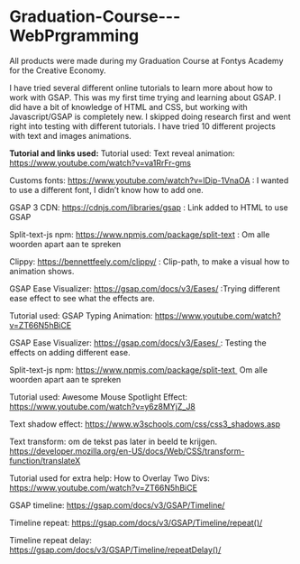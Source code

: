 # Graduation-Course---WebPrgramming
All products were made during my Graduation Course at Fontys Academy for the Creative Economy.

I have tried several different online tutorials to learn more about how to work with GSAP. This was my first time trying and learning about GSAP. I did have a bit of knowledge of HTML and CSS, but working with Javascript/GSAP is completely new. I skipped doing research first and went right into testing with different tutorials. I have tried 10 different projects with text and images animations. 


**Tutorial and links used:**
Tutorial used: Text reveal animation: https://www.youtube.com/watch?v=va1RrFr-gms

Customs fonts: https://www.youtube.com/watch?v=lDip-1VnaOA : I wanted to use a different font, I didn’t know how to add one.

GSAP 3 CDN: https://cdnjs.com/libraries/gsap : Link added to HTML to use GSAP

Split-text-js npm: https://www.npmjs.com/package/split-text : Om alle woorden apart aan te spreken

Clippy: https://bennettfeely.com/clippy/ : Clip-path, to make a visual how to animation shows.

GSAP Ease Visualizer: https://gsap.com/docs/v3/Eases/ :Trying different ease effect to see what the effects are.

Tutorial used: GSAP Typing Animation: https://www.youtube.com/watch?v=ZT66N5hBiCE

GSAP Ease Visualizer: https://gsap.com/docs/v3/Eases/ : Testing the effects on adding different ease.

Split-text-js npm: https://www.npmjs.com/package/split-text  Om alle woorden apart aan te spreken

Tutorial used: Awesome Mouse Spotlight Effect: https://www.youtube.com/watch?v=y6z8MYjZ_J8

Text shadow effect: https://www.w3schools.com/css/css3_shadows.asp

Text transform: om de tekst pas later in beeld te krijgen. https://developer.mozilla.org/en-US/docs/Web/CSS/transform-function/translateX

Tutorial used for extra help: How to Overlay Two Divs: https://www.youtube.com/watch?v=ZT66N5hBiCE

GSAP timeline: https://gsap.com/docs/v3/GSAP/Timeline/

Timeline repeat: https://gsap.com/docs/v3/GSAP/Timeline/repeat()/

Timeline repeat delay: https://gsap.com/docs/v3/GSAP/Timeline/repeatDelay()/ 


